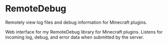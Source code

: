 # RemoteDebug
Remotely view log files and debug information for Minecraft plugins.

Web interface for my RemoteDebug library for Minecraft plugins. Listens for incoming log, debug, and error data when submitted by the server.
